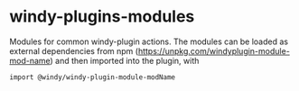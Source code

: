 # windy-plugins-modules

Modules for common windy-plugin actions.  The modules can be loaded as external dependencies from npm (https://unpkg.com/windyplugin-module-mod-name)
and then imported into the plugin,  with 


    import @windy/windy-plugin-module-modName
